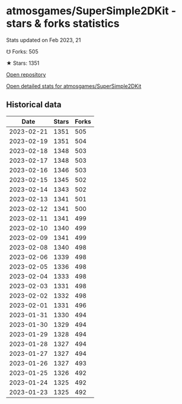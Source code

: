 # atmosgames/SuperSimple2DKit - stars & forks statistics

Stats updated on Feb 2023, 21

☋ Forks: 505

★ Stars: 1351

[Open repository](https://github.com/atmosgames/SuperSimple2DKit)

[Open detailed stats for atmosgames/SuperSimple2DKit](https://reviewgithub.com/rep/atmosgames/SuperSimple2DKit)

## Historical data
| Date | Stars | Forks |
|------|-------|-------|
| 2023-02-21 | 1351 | 505 | 
| 2023-02-19 | 1351 | 504 | 
| 2023-02-18 | 1348 | 503 | 
| 2023-02-17 | 1348 | 503 | 
| 2023-02-16 | 1346 | 503 | 
| 2023-02-15 | 1345 | 502 | 
| 2023-02-14 | 1343 | 502 | 
| 2023-02-13 | 1341 | 501 | 
| 2023-02-12 | 1341 | 500 | 
| 2023-02-11 | 1341 | 499 | 
| 2023-02-10 | 1340 | 499 | 
| 2023-02-09 | 1341 | 499 | 
| 2023-02-08 | 1340 | 498 | 
| 2023-02-06 | 1339 | 498 | 
| 2023-02-05 | 1336 | 498 | 
| 2023-02-04 | 1333 | 498 | 
| 2023-02-03 | 1331 | 498 | 
| 2023-02-02 | 1332 | 498 | 
| 2023-02-01 | 1331 | 496 | 
| 2023-01-31 | 1330 | 494 | 
| 2023-01-30 | 1329 | 494 | 
| 2023-01-29 | 1328 | 494 | 
| 2023-01-28 | 1327 | 494 | 
| 2023-01-27 | 1327 | 494 | 
| 2023-01-26 | 1327 | 493 | 
| 2023-01-25 | 1326 | 492 | 
| 2023-01-24 | 1325 | 492 | 
| 2023-01-23 | 1325 | 492 | 

